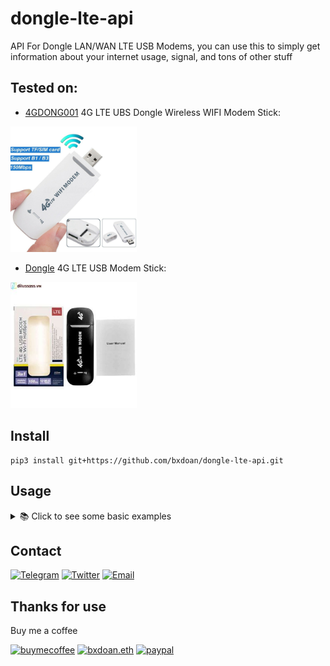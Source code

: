 # dongle-lte-api

API For Dongle LAN/WAN LTE USB Modems, you can use this to simply get information about your internet usage, signal, and tons of other stuff
## Tested on:
* [4GDONG001](https://vi.aliexpress.com/item/1005004866748209.html?spm=a2g0o.productlist.main.11.10422d56VuClBS&algo_pvid=33188637-bff3-45b6-a248-57357591a4d9&algo_exp_id=33188637-bff3-45b6-a248-57357591a4d9-6&pdp_npi=3%40dis%21VND%211642643.0%211642643.0%21%21%21%21%21%40212279a216846025974963651d07dc%2112000030808142367%21sea%21VN%210&curPageLogUid=BmSEcUVU6U0L) 4G LTE UBS Dongle Wireless WIFI Modem Stick:
<img src="https://github.com/bxdoan/dongle-lte-api/blob/master/imgs/dongle-lte-usb.jpeg" width=40% height=40%>

* [Dongle](https://shopee.vn/Thi%E1%BA%BFt-B%E1%BB%8B-Ph%C3%A1t-WiFi-Kh%C3%B4ng-D%C3%A2y-4G-LTE-150Mbps-i.141578331.22717436016) 4G LTE USB Modem Stick:

<img src="https://github.com/bxdoan/dongle-lte-api/blob/master/imgs/dongle_stick.jpeg" width=40% height=40%>

## Install
```shell
pip3 install git+https://github.com/bxdoan/dongle-lte-api.git
```

## Usage
<details>
  <summary>📚 Click to see some basic examples</summary>

```python3
from dongle_lte_api import Dongle

info = Dongle().get_data()

print(info)
```

Result dict

```python3
{
   "ssidName":"DonHandsome",
   "signalStrength":-74,
   "sn":"1000000051E834",
   "simCardState":"valid",
   "systemVersion":"UFI103_V02_ZX_DD_230306",
   "appVersion":"WEB_V1.0.311#",
   "imei":"861323063168235",
   "basebandVersion":"UFI103_CT 20220801",
   "mac":"5c:a0:00:7b:05:3f",
   "wanIpAddress":"10.188.47.213",
   "imsi":"452021123670828",
   "iccId":"89840200011236708283",
   "hardwareVersion":"HW1.3"
}
```

Reboot network

```python3
from dongle_lte_api import Dongle

Dongle().reboot()
```

Change SSID

```python3
from dongle_lte_api import Dongle

Dongle().change_ssid(ssid="Don123")
```

Change password

```python3
from dongle_lte_api import Dongle

Dongle().change_password(password="12344321")
```

NOTE : change password/change ssid/reboot action will automate restart the modems
</details>

## Contact

[![Telegram](https://img.shields.io/badge/Telegram-2CA5E0?style=for-the-badge&logo=telegram&logoColor=white)](https://t.me/bxdoan)
[![Twitter](https://img.shields.io/badge/Twitter-1DA1F2?style=for-the-badge&logo=twitter&logoColor=white)](https://twitter.com/bxdoan)
[![Email](https://img.shields.io/badge/Gmail-D14836?style=for-the-badge&logo=gmail&logoColor=white)](mailto:hi@bxdoan.com)

## Thanks for use
Buy me a coffee

[![buymecoffee](https://img.shields.io/badge/Buy_Me_A_Coffee-FFDD00?style=for-the-badge&logo=buy-me-a-coffee&logoColor=black)](https://www.buymeacoffee.com/bxdoan)
[![bxdoan.eth](https://img.shields.io/badge/Ethereum-3C3C3D?style=for-the-badge&logo=Ethereum&logoColor=white)](https://etherscan.io/address/0x610322AeF748238C52E920a15Dd9A8845C9c0318)
[![paypal](	https://img.shields.io/badge/PayPal-00457C?style=for-the-badge&logo=paypal&logoColor=white)](https://paypal.me/bxdoan)
